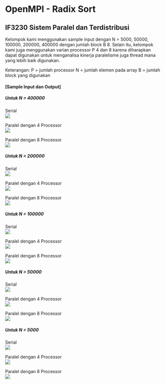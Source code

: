 # OpenMPI - Radix Sort
## IF3230 Sistem Paralel dan Terdistribusi

Kelompok kami menggunakan sample input dengan N = 5000, 50000, 100000, 200000, 400000 dengan jumlah block B 8. Selain itu, kelompok kami juga menggunakan varian processor P 4 dan 8 karena diharapkan dapat digunakan untuk menganalisa kinerja paralelisme juga thread mana yang lebih baik digunakan.

Keterangan:
P = jumlah processor
N = jumlah elemen pada array
B = jumlah block yang digunakan

#### [Sample Input dan Output]
##### Untuk N = 400000
Serial<br>
![](../pictures/Serial_400000_block8.png)

Paralel dengan 4 Processor<br>
![](../pictures/Paralel4_400000_block8.png)

Paralel dengan 8 Processor<br>
![](../pictures/Paralel8_400000_block8.png)

##### Untuk N = 200000
Serial<br>
![](../pictures/Serial_200000_block8.png)

Paralel dengan 4 Processor<br>
![](../pictures/Paralel4_200000_block8.png)

Paralel dengan 8 Processor<br>
![](../pictures/Paralel8_200000_block8.png)

##### Untuk N = 100000
Serial<br>
![](../pictures/Serial_100000_block8.png)

Paralel dengan 4 Processor<br>
![](../pictures/Paralel4_100000_block8.png)

Paralel dengan 8 Processor<br>
![](../pictures/Paralel8_100000_block8.png)

##### Untuk N = 50000
Serial<br>
![](../pictures/Serial_50000_block8.png)

Paralel dengan 4 Processor<br>
![](../pictures/Paralel4_50000_block8.png)

Paralel dengan 8 Processor<br>
![](../pictures/Paralel8_50000_block8.png)

##### Untuk N = 5000
Serial<br>
![](../pictures/Serial_5000_block8.png)

Paralel dengan 4 Processor<br>
![](../pictures/Paralel4_5000_block8.png)

Paralel dengan 8 Processor<br>
![](../pictures/Paralel8_5000_block8.png)